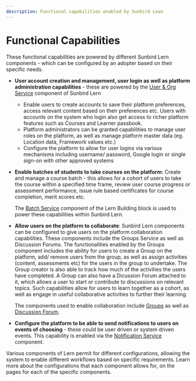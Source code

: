 ```yaml
---
description: Functional capabilities enabled by Sunbird Lean
---
```


# Functional Capabilities

These functional capabilities are powered by different Sunbird Lern components - which can be configured by an adopter based on their specific needs.

* **User account creation and management, user login as well as platform administration capabilities** - these are powered by the [User & Org Service](product-and-developer-guide/user-and-org-service/) component of Sunbird Lern
  * Enable users to create accounts to save their platform preferences, access relevant content based on their preferences etc. Users with accounts on the system who login also get access to richer platform features such as Courses and Learner passbook.
  * Platform administrators can be granted capabilities to manage user roles on the platform, as well as manage platform master data (eg. Location data, Framework values etc.)
  * Configure the platform to allow for user logins via various mechanisms including username/ password, Google login or single sign-on with other approved systems
*   **Enable batches of students to take courses on the platform**: Create and manage a course batch - this allows for a cohort of users to take the course within a specified time frame, review user course progress or assessment performance, issue rule based certificates for course completion, merit scores etc.

    The [Batch Service](product-and-developer-guide/lms-service/) component of the Lern Building block is used to power these capabilities within Sunbird Lern.
*   **Allow users on the platform to collaborate**: Sunbird Lern components can be configured to give users on the platform collaboration capabilities. These components include the Groups Service as well as Discussion Forums. The functionalities enabled by the Groups component includes the ability for users to create a Group on the platform, add/ remove users from the group, as well as assign activities (content, assessments etc) for the users in the group to undertake. The Group creator is also able to track how much of the activities the users have completed. A Group can also have a Dicussion Forum attached to it, which allows a user to start or contribute to discussions on relevant topics. Such capabilities allow for users to learn together as a cohort, as well as engage in useful collaborative activities to further their learning.

    The components used to enable collaboration include [Groups](product-and-developer-guide/groups/) as well as [Discussion Forum](product-and-developer-guide/discussion-forum/).
* **Configure the platform to be able to send notifications to users on events of choosing** - these could be user driven or system driven events. This capability is enabled via the [Notification Service](product-and-developer-guide/notification-service/) component.

Various components of Lern permit for different configurations, allowing the system to enable different workflows based on specific requirements. Learn more about the configurations that each component allows for, on the pages for each of the specific components.
